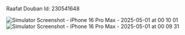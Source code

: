 Raafat Douban Id: 230541648 

![Simulator Screenshot - iPhone 16 Pro Max - 2025-05-01 at 00 10 01](https://github.com/user-attachments/assets/77017769-3741-4d46-b984-5052dbcec151)
![Simulator Screenshot - iPhone 16 Pro Max - 2025-05-01 at 00 09 31](https://github.com/user-attachments/assets/1d8fe72b-8e72-4c6c-9fc4-791d6d392552)
